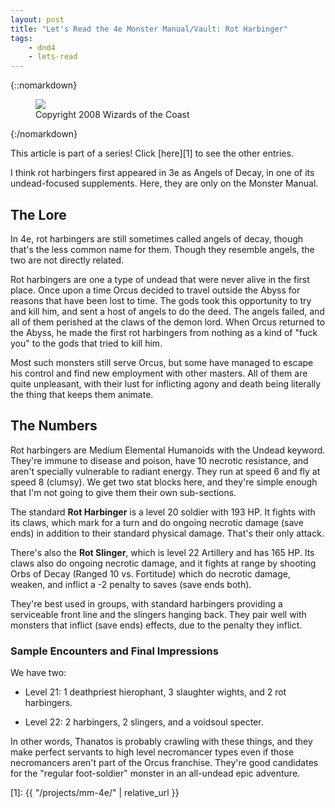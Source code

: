 ```yaml
---
layout: post
title: "Let's Read the 4e Monster Manual/Vault: Rot Harbinger"
tags:
    - dnd4
    - lets-read
---
```


{::nomarkdown}
<figure class="center">
  <img src="{{ "/assets/wir-mm-4e-rot-harbinger.png" | absolute_url }}"/>
  <figcaption>
    Copyright 2008 Wizards of the Coast
  </figcaption>
</figure>
{:/nomarkdown}

This article is part of a series! Click [here][1] to see the other entries.

I think rot harbingers first appeared in 3e as Angels of Decay, in one of its
undead-focused supplements. Here, they are only on the Monster Manual.

## The Lore

In 4e, rot harbingers are still sometimes called angels of decay, though that's
the less common name for them. Though they resemble angels, the two are not
directly related.

Rot harbingers are one a type of undead that were never alive in the first
place. Once upon a time Orcus decided to travel outside the Abyss for reasons
that have been lost to time. The gods took this opportunity to try and kill him,
and sent a host of angels to do the deed. The angels failed, and all of them
perished at the claws of the demon lord. When Orcus returned to the Abyss, he
made the first rot harbingers from nothing as a kind of "fuck you" to the gods
that tried to kill him.

Most such monsters still serve Orcus, but some have managed to escape his
control and find new employment with other masters. All of them are quite
unpleasant, with their lust for inflicting agony and death being literally the
thing that keeps them animate.

## The Numbers

Rot harbingers are Medium Elemental Humanoids with the Undead keyword. They're
immune to disease and poison, have 10 necrotic resistance, and aren't specially
vulnerable to radiant energy. They run at speed 6 and fly at speed 8
(clumsy). We get two stat blocks here, and they're simple enough that I'm not
going to give them their own sub-sections.

The standard **Rot Harbinger** is a level 20 soldier with 193 HP. It fights with
its claws, which mark for a turn and do ongoing necrotic damage (save ends) in
addition to their standard physical damage. That's their only attack.

There's also the **Rot Slinger**, which is level 22 Artillery and has 165
HP. Its claws also do ongoing necrotic damage, and it fights at range by
shooting Orbs of Decay (Ranged 10 vs. Fortitude) which do necrotic damage,
weaken, and inflict a -2 penalty to saves (save ends both).

They're best used in groups, with standard harbingers providing a serviceable
front line and the slingers hanging back. They pair well with monsters that
inflict (save ends) effects, due to the penalty they inflict.

### Sample Encounters and Final Impressions

We have two:

- Level 21: 1 deathpriest hierophant, 3 slaughter wights, and 2 rot harbingers.

- Level 22: 2 harbingers, 2 slingers, and a voidsoul specter.

In other words, Thanatos is probably crawling with these things, and they make
perfect servants to high level necromancer types even if those necromancers
aren't part of the Orcus franchise. They're good candidates for the "regular
foot-soldier" monster in an all-undead epic adventure.

[1]: {{ "/projects/mm-4e/" | relative_url }}
